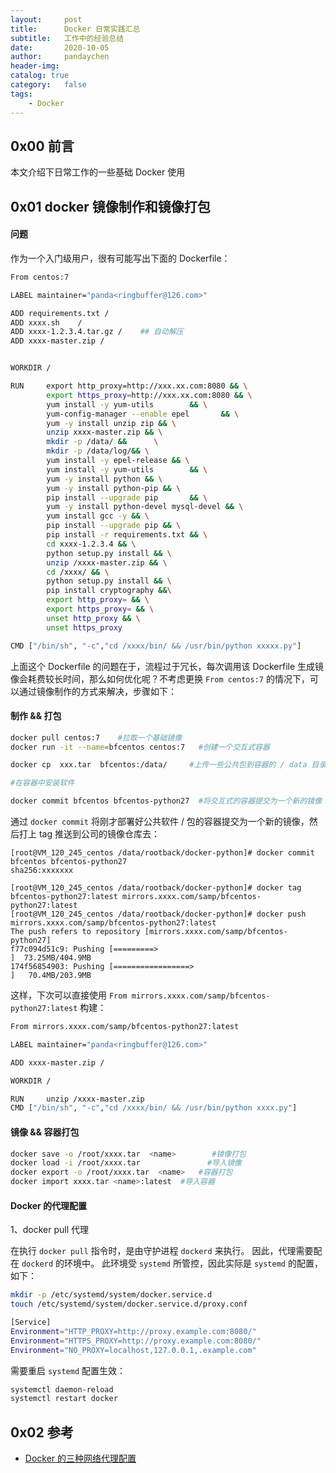 ```yaml
---
layout:     post
title:      Docker 日常实践汇总
subtitle:   工作中的经验总结
date:       2020-10-05
author:     pandaychen
header-img:
catalog: true
category:   false
tags:
    - Docker
---
```


##  0x00    前言
本文介绍下日常工作的一些基础 Docker 使用

##  0x01    docker 镜像制作和镜像打包

####    问题
作为一个入门级用户，很有可能写出下面的 Dockerfile：

```BASH
From centos:7

LABEL maintainer="panda<ringbuffer@126.com>"

ADD requirements.txt /
ADD xxxx.sh    /
ADD xxxx-1.2.3.4.tar.gz /    ## 自动解压
ADD xxxx-master.zip /


WORKDIR /

RUN     export http_proxy=http://xxx.xx.com:8080 && \
        export https_proxy=http://xxx.xx.com:8080 && \
        yum install -y yum-utils        && \
        yum-config-manager --enable epel       && \
        yum -y install unzip zip && \
        unzip xxxx-master.zip && \
        mkdir -p /data/ &&      \
        mkdir -p /data/log/&& \
        yum install -y epel-release && \
        yum install -y yum-utils        && \
        yum -y install python && \
        yum -y install python-pip && \
        pip install --upgrade pip       && \
        yum -y install python-devel mysql-devel && \
        yum install gcc -y && \
        pip install --upgrade pip && \
        pip install -r requirements.txt && \
        cd xxxx-1.2.3.4 && \
        python setup.py install && \
        unzip /xxxx-master.zip && \
        cd /xxxx/ && \
        python setup.py install && \
        pip install cryptography &&\
        export http_proxy= && \
        export https_proxy= && \
        unset http_proxy && \
        unset https_proxy

CMD ["/bin/sh", "-c","cd /xxxx/bin/ && /usr/bin/python xxxxx.py"]
```

上面这个 Dockerfile 的问题在于，流程过于冗长，每次调用该 Dockerfile 生成镜像会耗费较长时间，那么如何优化呢？不考虑更换 `From centos:7` 的情况下，可以通过镜像制作的方式来解决，步骤如下：

####    制作 && 打包

```BASH
docker pull centos:7    #拉取一个基础镜像
docker run -it --name=bfcentos centos:7   #创建一个交互式容器

docker cp  xxx.tar  bfcentos:/data/     #上传一些公共包到容器的 / data 目录

#在容器中安装软件

docker commit bfcentos bfcentos-python27  #将交互式的容器提交为一个新的镜像
```

通过 `docker commit` 将刚才部署好公共软件 / 包的容器提交为一个新的镜像，然后打上 tag 推送到公司的镜像仓库去：

```text
[root@VM_120_245_centos /data/rootback/docker-python]# docker commit bfcentos bfcentos-python27
sha256:xxxxxxx

[root@VM_120_245_centos /data/rootback/docker-python]# docker tag bfcentos-python27:latest mirrors.xxxx.com/samp/bfcentos-python27:latest
[root@VM_120_245_centos /data/rootback/docker-python]# docker push  mirrors.xxxx.com/samp/bfcentos-python27:latest
The push refers to repository [mirrors.xxxx.com/samp/bfcentos-python27]
f77c094d51c9: Pushing [=========>                                         ]  73.25MB/404.9MB
174f56854903: Pushing [=================>                                 ]   70.4MB/203.9MB
```

这样，下次可以直接使用 `From mirrors.xxxx.com/samp/bfcentos-python27:latest` 构建：

```BASH
From mirrors.xxxx.com/samp/bfcentos-python27:latest

LABEL maintainer="panda<ringbuffer@126.com>"

ADD xxxx-master.zip /

WORKDIR /

RUN     unzip /xxxx-master.zip
CMD ["/bin/sh", "-c","cd /xxxx/bin/ && /usr/bin/python xxxx.py"]
```

####    镜像 && 容器打包
```bash
docker save -o /root/xxxx.tar  <name>        #镜像打包
docker load -i /root/xxxx.tar               #导入镜像
docker export -o /root/xxxx.tar  <name>   #容器打包
docker import xxxx.tar <name>:latest  #导入容器
```



####   Docker 的代理配置

1、docker pull 代理 <br>

在执行 `docker pull` 指令时，是由守护进程 `dockerd` 来执行。 因此，代理需要配在 `dockerd` 的环境中。 此环境受 `systemd` 所管控，因此实际是 `systemd` 的配置，如下：

```bash
mkdir -p /etc/systemd/system/docker.service.d
touch /etc/systemd/system/docker.service.d/proxy.conf

[Service]
Environment="HTTP_PROXY=http://proxy.example.com:8080/"
Environment="HTTPS_PROXY=http://proxy.example.com:8080/"
Environment="NO_PROXY=localhost,127.0.0.1,.example.com"
```

需要重启 `systemd` 配置生效：

```bash
systemctl daemon-reload
systemctl restart docker
```



##  0x02    参考
-   [Docker 的三种网络代理配置](https://note.qidong.name/2020/05/docker-proxy/)